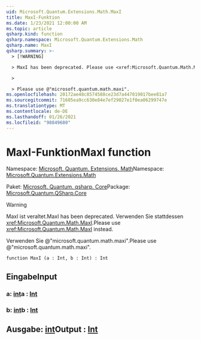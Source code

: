 ```yaml
---
uid: Microsoft.Quantum.Extensions.Math.MaxI
title: MaxI-Funktion
ms.date: 1/23/2021 12:00:00 AM
ms.topic: article
qsharp.kind: function
qsharp.namespace: Microsoft.Quantum.Extensions.Math
qsharp.name: MaxI
qsharp.summary: >-
  > [!WARNING]

  > MaxI has been deprecated. Please use <xref:Microsoft.Quantum.Math.MaxI> instead.

  >

  > Please use @"microsoft.quantum.math.maxi".
ms.openlocfilehash: 20172ae48c8574588ce23d7a447019017bee81a7
ms.sourcegitcommit: 71605ea9cc630e84e7ef29027e1f0ea06299747e
ms.translationtype: MT
ms.contentlocale: de-DE
ms.lasthandoff: 01/26/2021
ms.locfileid: "98849680"
---
```

# <a name="maxi-function"></a><span data-ttu-id="fb1dc-102">MaxI-Funktion</span><span class="sxs-lookup"><span data-stu-id="fb1dc-102">MaxI function</span></span>

<span data-ttu-id="fb1dc-103">Namespace: [Microsoft. Quantum. Extensions. Math](xref:Microsoft.Quantum.Extensions.Math)</span><span class="sxs-lookup"><span data-stu-id="fb1dc-103">Namespace: [Microsoft.Quantum.Extensions.Math](xref:Microsoft.Quantum.Extensions.Math)</span></span>

<span data-ttu-id="fb1dc-104">Paket: [Microsoft. Quantum. qsharp. Core](https://nuget.org/packages/Microsoft.Quantum.QSharp.Core)</span><span class="sxs-lookup"><span data-stu-id="fb1dc-104">Package: [Microsoft.Quantum.QSharp.Core](https://nuget.org/packages/Microsoft.Quantum.QSharp.Core)</span></span>


> [!WARNING]
> <span data-ttu-id="fb1dc-105">MaxI ist veraltet.</span><span class="sxs-lookup"><span data-stu-id="fb1dc-105">MaxI has been deprecated.</span></span> <span data-ttu-id="fb1dc-106">Verwenden Sie stattdessen <xref:Microsoft.Quantum.Math.MaxI>.</span><span class="sxs-lookup"><span data-stu-id="fb1dc-106">Please use <xref:Microsoft.Quantum.Math.MaxI> instead.</span></span>
>
> <span data-ttu-id="fb1dc-107">Verwenden Sie @"microsoft.quantum.math.maxi".</span><span class="sxs-lookup"><span data-stu-id="fb1dc-107">Please use @"microsoft.quantum.math.maxi".</span></span>



```qsharp
function MaxI (a : Int, b : Int) : Int
```


## <a name="input"></a><span data-ttu-id="fb1dc-108">Eingabe</span><span class="sxs-lookup"><span data-stu-id="fb1dc-108">Input</span></span>

### <a name="a--int"></a><span data-ttu-id="fb1dc-109">a: [int](xref:microsoft.quantum.lang-ref.int)</span><span class="sxs-lookup"><span data-stu-id="fb1dc-109">a : [Int](xref:microsoft.quantum.lang-ref.int)</span></span>




### <a name="b--int"></a><span data-ttu-id="fb1dc-110">b: [int](xref:microsoft.quantum.lang-ref.int)</span><span class="sxs-lookup"><span data-stu-id="fb1dc-110">b : [Int](xref:microsoft.quantum.lang-ref.int)</span></span>





## <a name="output--int"></a><span data-ttu-id="fb1dc-111">Ausgabe: [int](xref:microsoft.quantum.lang-ref.int)</span><span class="sxs-lookup"><span data-stu-id="fb1dc-111">Output : [Int](xref:microsoft.quantum.lang-ref.int)</span></span>

